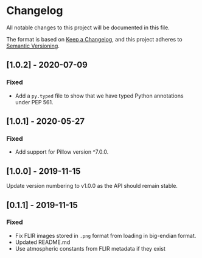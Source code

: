 # Changelog

All notable changes to this project will be documented in this file.

The format is based on [Keep a Changelog](https://keepachangelog.com/en/1.0.0/),
and this project adheres to [Semantic Versioning](https://semver.org/spec/v2.0.0.html).

## [1.0.2] - 2020-07-09

### Fixed

- Add a `py.typed` file to show that we have typed Python annotations under
  PEP 561.

## [1.0.1] - 2020-05-27

### Fixed

- Add support for Pillow version ^7.0.0.

## [1.0.0] - 2019-11-15

Update version numbering to v1.0.0 as the API should remain stable.

## [0.1.1] - 2019-11-15

### Fixed

- Fix FLIR images stored in `.png` format from loading in big-endian format.
- Updated README.md
- Use atmospheric constants from FLIR metadata if they exist
